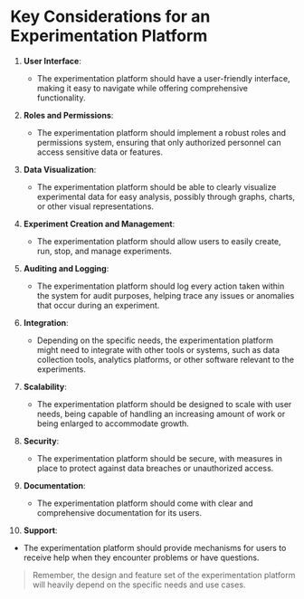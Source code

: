 # Key Considerations for an Experimentation Platform

1. **User Interface**: 
   - The experimentation platform should have a user-friendly interface, making it easy to navigate while offering comprehensive functionality.

2. **Roles and Permissions**: 
   - The experimentation platform should implement a robust roles and permissions system, ensuring that only authorized personnel can access sensitive data or features.

3. **Data Visualization**: 
   - The experimentation platform should be able to clearly visualize experimental data for easy analysis, possibly through graphs, charts, or other visual representations.

4. **Experiment Creation and Management**: 
   - The experimentation platform should allow users to easily create, run, stop, and manage experiments.

5. **Auditing and Logging**: 
   - The experimentation platform should log every action taken within the system for audit purposes, helping trace any issues or anomalies that occur during an experiment.

6. **Integration**: 
   - Depending on the specific needs, the experimentation platform might need to integrate with other tools or systems, such as data collection tools, analytics platforms, or other software relevant to the experiments.

7. **Scalability**: 
   - The experimentation platform should be designed to scale with user needs, being capable of handling an increasing amount of work or being enlarged to accommodate growth.

8. **Security**: 
   - The experimentation platform should be secure, with measures in place to protect against data breaches or unauthorized access.

9. **Documentation**: 
   - The experimentation platform should come with clear and comprehensive documentation for its users.

10. **Support**: 
   - The experimentation platform should provide mechanisms for users to receive help when they encounter problems or have questions.

> Remember, the design and feature set of the experimentation platform will heavily depend on the specific needs and use cases.
